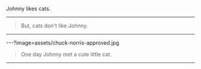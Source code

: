 Johnny likes cats.

---

> But, cats don't like Johnny.

---

---?image=assets/chuck-norris-approved.jpg

> One day Johnny met a cute little cat.

---

